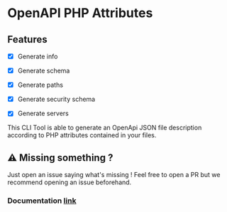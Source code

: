 # OpenAPI PHP Attributes

## Features

- [x] Generate info
- [x] Generate schema
- [x] Generate paths
- [x] Generate security schema
- [x] Generate servers


This CLI Tool is able to generate an OpenApi JSON file description according to PHP attributes contained in your files.


## ⚠️ Missing something ?
Just open an issue saying what's missing ! Feel free to open a PR but we recommend opening an issue beforehand. 


### Documentation [link](https://akiosarkiz.github.io/openapi-attributes/)
